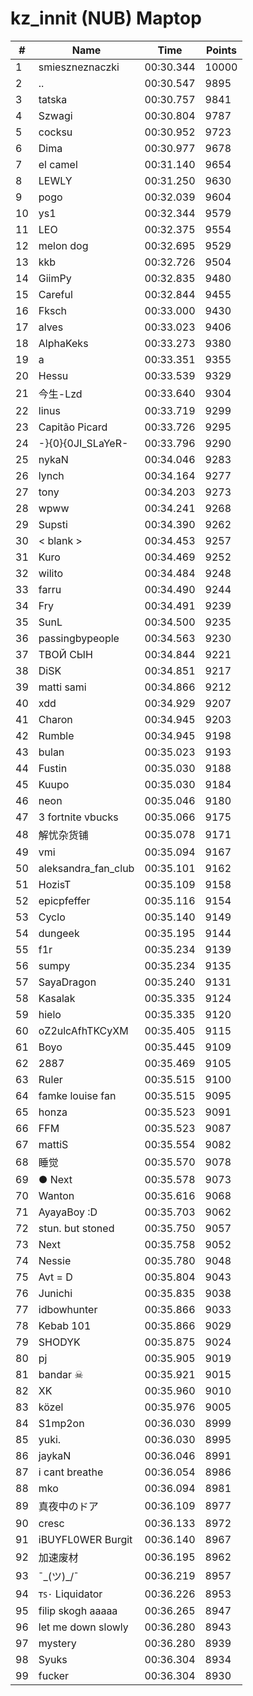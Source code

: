 # kz_innit (NUB) Maptop

|  # | Name | Time | Points |
|-------------- | -------------- | -------------- | -------------- | 
| 1 | smieszneznaczki | 00:30.344 | 10000 | 
| 2 | .. | 00:30.547 | 9895 | 
| 3 | tatska | 00:30.757 | 9841 | 
| 4 | Szwagi | 00:30.804 | 9787 | 
| 5 | cocksu | 00:30.952 | 9723 | 
| 6 | Dima | 00:30.977 | 9678 | 
| 7 | el camel | 00:31.140 | 9654 | 
| 8 | LEWLY | 00:31.250 | 9630 | 
| 9 | pogo | 00:32.039 | 9604 | 
| 10 | ys1 | 00:32.344 | 9579 | 
| 11 | LEO | 00:32.375 | 9554 | 
| 12 | melon dog | 00:32.695 | 9529 | 
| 13 | kkb | 00:32.726 | 9504 | 
| 14 | GiimPy | 00:32.835 | 9480 | 
| 15 | Careful | 00:32.844 | 9455 | 
| 16 | Fksch | 00:33.000 | 9430 | 
| 17 | alves | 00:33.023 | 9406 | 
| 18 | AlphaKeks | 00:33.273 | 9380 | 
| 19 | a | 00:33.351 | 9355 | 
| 20 | Hessu | 00:33.539 | 9329 | 
| 21 | 今生-Lzd | 00:33.640 | 9304 | 
| 22 | linus | 00:33.719 | 9299 | 
| 23 | Capitão Picard | 00:33.726 | 9295 | 
| 24 | -}{0}{0JI_SLaYeR- | 00:33.796 | 9290 | 
| 25 | nykaN | 00:34.046 | 9283 | 
| 26 | lynch | 00:34.164 | 9277 | 
| 27 | tony | 00:34.203 | 9273 | 
| 28 | wpww | 00:34.241 | 9268 | 
| 29 | Supsti | 00:34.390 | 9262 | 
| 30 | < blank > | 00:34.453 | 9257 | 
| 31 | Kuro | 00:34.469 | 9252 | 
| 32 | wilito | 00:34.484 | 9248 | 
| 33 | farru | 00:34.490 | 9244 | 
| 34 | Fry | 00:34.491 | 9239 | 
| 35 | SunL | 00:34.500 | 9235 | 
| 36 | passingbypeople | 00:34.563 | 9230 | 
| 37 | ТВОЙ СЫН | 00:34.844 | 9221 | 
| 38 | DiSK | 00:34.851 | 9217 | 
| 39 | matti sami | 00:34.866 | 9212 | 
| 40 | xdd | 00:34.929 | 9207 | 
| 41 | Charon | 00:34.945 | 9203 | 
| 42 | Rumble | 00:34.945 | 9198 | 
| 43 | bulan | 00:35.023 | 9193 | 
| 44 | Fustin | 00:35.030 | 9188 | 
| 45 | Kuupo | 00:35.030 | 9184 | 
| 46 | neon | 00:35.046 | 9180 | 
| 47 | 3 fortnite vbucks | 00:35.066 | 9175 | 
| 48 | 解忧杂货铺 | 00:35.078 | 9171 | 
| 49 | vmi | 00:35.094 | 9167 | 
| 50 | aleksandra_fan_club | 00:35.101 | 9162 | 
| 51 | HozisT | 00:35.109 | 9158 | 
| 52 | epicpfeffer | 00:35.116 | 9154 | 
| 53 | Cyclo | 00:35.140 | 9149 | 
| 54 | dungeek | 00:35.195 | 9144 | 
| 55 | f1r | 00:35.234 | 9139 | 
| 56 | sumpy | 00:35.234 | 9135 | 
| 57 | SayaDragon | 00:35.240 | 9131 | 
| 58 | Kasalak | 00:35.335 | 9124 | 
| 59 | hielo | 00:35.335 | 9120 | 
| 60 | oZ2ulcAfhTKCyXM | 00:35.405 | 9115 | 
| 61 | Boyo | 00:35.445 | 9109 | 
| 62 | 2887 | 00:35.469 | 9105 | 
| 63 | Ruler | 00:35.515 | 9100 | 
| 64 | famke louise fan | 00:35.515 | 9095 | 
| 65 | honza | 00:35.523 | 9091 | 
| 66 | FFM | 00:35.523 | 9087 | 
| 67 | mattiS | 00:35.554 | 9082 | 
| 68 | 睡觉 | 00:35.570 | 9078 | 
| 69 | ● Next | 00:35.578 | 9073 | 
| 70 | Wanton | 00:35.616 | 9068 | 
| 71 | AyayaBoy :D | 00:35.703 | 9062 | 
| 72 | stun. but stoned | 00:35.750 | 9057 | 
| 73 | Next | 00:35.758 | 9052 | 
| 74 | Nessie | 00:35.780 | 9048 | 
| 75 | Avt = D | 00:35.804 | 9043 | 
| 76 | Junichi | 00:35.835 | 9038 | 
| 77 | idbowhunter | 00:35.866 | 9033 | 
| 78 | Kebab 101 | 00:35.866 | 9029 | 
| 79 | SHODYK | 00:35.875 | 9024 | 
| 80 | pj | 00:35.905 | 9019 | 
| 81 | bandar ☠ | 00:35.921 | 9015 | 
| 82 | XK | 00:35.960 | 9010 | 
| 83 | közel | 00:35.976 | 9005 | 
| 84 | S1mp2on | 00:36.030 | 8999 | 
| 85 | yuki. | 00:36.030 | 8995 | 
| 86 | jaykaN | 00:36.046 | 8991 | 
| 87 | i cant breathe | 00:36.054 | 8986 | 
| 88 | mko | 00:36.094 | 8981 | 
| 89 | 真夜中のドア | 00:36.109 | 8977 | 
| 90 | cresc | 00:36.133 | 8972 | 
| 91 | iBUYFL0WER Burgit | 00:36.140 | 8967 | 
| 92 | 加速废材 | 00:36.195 | 8962 | 
| 93 | ¯\_(ツ)_/¯ | 00:36.219 | 8957 | 
| 94 | ᴛꜱ٠ Liquidator | 00:36.226 | 8953 | 
| 95 | filip skogh aaaaa | 00:36.265 | 8947 | 
| 96 | let me down slowly | 00:36.280 | 8943 | 
| 97 | mystery | 00:36.280 | 8939 | 
| 98 | Syuks | 00:36.304 | 8934 | 
| 99 | fucker | 00:36.304 | 8930 | 

